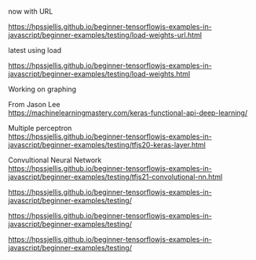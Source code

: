 


now with URL


https://hpssjellis.github.io/beginner-tensorflowjs-examples-in-javascript/beginner-examples/testing/load-weights-url.html


latest using load


https://hpssjellis.github.io/beginner-tensorflowjs-examples-in-javascript/beginner-examples/testing/load-weights.html






Working on graphing


From Jason Lee  
https://machinelearningmastery.com/keras-functional-api-deep-learning/


Multiple perceptron    
https://hpssjellis.github.io/beginner-tensorflowjs-examples-in-javascript/beginner-examples/testing/tfjs20-keras-layer.html



Convultional Neural Network      
https://hpssjellis.github.io/beginner-tensorflowjs-examples-in-javascript/beginner-examples/testing/tfjs21-convolutional-nn.html










https://hpssjellis.github.io/beginner-tensorflowjs-examples-in-javascript/beginner-examples/testing/







https://hpssjellis.github.io/beginner-tensorflowjs-examples-in-javascript/beginner-examples/testing/







https://hpssjellis.github.io/beginner-tensorflowjs-examples-in-javascript/beginner-examples/testing/
